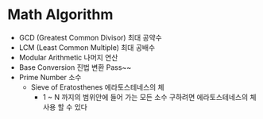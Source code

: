 
# Math Algorithm 

- GCD (Greatest Common Divisor)   최대 공약수
- LCM (Least Common Multiple)     최대 공배수
- Modular Arithmetic              나머지 연산
- Base Conversion                 진법 변환  Pass~~
- Prime Number                    소수
   * Sieve of Eratosthenes        에라토스테네스의 체
     * 1 ~ N 까지의 범위안에 들어 가는 모든 소수 구하려면 에라토스테네스의 체 사용 할 수 있다 